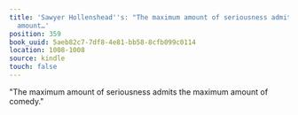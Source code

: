 ```yaml
---
title: 'Sawyer Hollenshead''s: "The maximum amount of seriousness admits the maximum
  amount…'
position: 359
book_uuid: 5aeb82c7-7df8-4e81-bb58-8cfb099c0114
location: 1008-1008
source: kindle
touch: false
---
```


"The maximum amount of seriousness admits the maximum amount of comedy."
